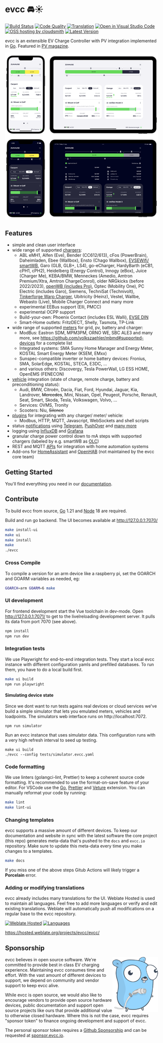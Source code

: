 # evcc 🚘☀️

[![Build Status](https://github.com/evcc-io/evcc/workflows/Build/badge.svg)](https://github.com/evcc-io/evcc/actions?query=workflow%3ABuild)
[![Code Quality](https://goreportcard.com/badge/github.com/evcc-io/evcc)](https://goreportcard.com/report/github.com/evcc-io/evcc)
[![Translation](https://hosted.weblate.org/widgets/evcc/-/evcc/svg-badge.svg)](https://hosted.weblate.org/engage/evcc/)
[![Open in Visual Studio Code](https://img.shields.io/static/v1?logo=visualstudiocode&label=&message=Open%20in%20VS%20Code&labelColor=2c2c32&color=007acc&logoColor=007acc)](https://open.vscode.dev/evcc-io/evcc)
[![OSS hosting by cloudsmith](https://img.shields.io/badge/OSS%20hosting%20by-cloudsmith-blue?logo=cloudsmith)](https://cloudsmith.io/~evcc/packages/)
[![Latest Version](https://img.shields.io/github/release/evcc-io/evcc.svg)](https://github.com/evcc-io/evcc/releases)

evcc is an extensible EV Charge Controller with PV integration implemented in [Go][1]. Featured in [PV magazine](https://www.pv-magazine.de/2021/01/15/selbst-ist-der-groeoenlandhof-wallbox-ladesteuerung-selbst-gebaut/).

![Screenshot](docs/screenshot.png)

## Features

- simple and clean user interface
- wide range of supported [chargers](https://docs.evcc.io/docs/devices/chargers):
  - ABL eMH1, Alfen (Eve), Bender (CC612/613), cFos (PowerBrain), Daheimladen, Ebee (Wallbox), Ensto (Chago Wallbox), [EVSEWifi/ smartWB](https://www.evse-wifi.de), Garo (GLB, GLB+, LS4), go-eCharger, HardyBarth (eCB1, cPH1, cPH2), Heidelberg (Energy Control), Innogy (eBox), Juice (Charger Me), KEBA/BMW, Menneckes (Amedio, Amtron Premium/Xtra, Amtron ChargeConrol), older NRGkicks (before 2022/2023), [openWB (includes Pro)](https://openwb.de/), Optec (Mobility One), PC Electric (includes Garo), Siemens, TechniSat (Technivolt), [Tinkerforge Warp Charger](https://www.warp-charger.com), Ubitricity (Heinz), Vestel, Wallbe, Webasto (Live), Mobile Charger Connect and many more
  - experimental EEBus support (Elli, PMCC)
  - experimental OCPP support
  - Build-your-own: Phoenix Contact (includes ESL Walli), [EVSE DIN](http://evracing.cz/simple-evse-wallbox)
  - Smart-Home outlets: FritzDECT, Shelly, Tasmota, TP-Link
- wide range of supported [meters](https://docs.evcc.io/docs/devices/meters) for grid, pv, battery and charger:
  - ModBus: Eastron SDM, MPM3PM, ORNO WE, SBC ALE3 and many more, see <https://github.com/volkszaehler/mbmd#supported-devices> for a complete list
  - Integrated systems: SMA Sunny Home Manager and Energy Meter, KOSTAL Smart Energy Meter (KSEM, EMxx)
  - Sunspec-compatible inverter or home battery devices: Fronius, SMA, SolarEdge, KOSTAL, STECA, E3DC, ...
  - and various others: Discovergy, Tesla PowerWall, LG ESS HOME, OpenEMS (FENECON)
- [vehicle](https://docs.evcc.io/docs/devices/vehicles) integration (state of charge, remote charge, battery and preconditioning status):
  - Audi, BMW, Citroën, Dacia, Fiat, Ford, Hyundai, Jaguar, Kia, Landrover, ~~Mercedes~~, Mini, Nissan, Opel, Peugeot, Porsche, Renault, Seat, Smart, Skoda, Tesla, Volkswagen, Volvo, ...
  - Services: OVMS, Tronity
  - Scooters: Niu, ~~Silence~~
- [plugins](https://docs.evcc.io/docs/reference/plugins) for integrating with any charger/ meter/ vehicle:
  - Modbus, HTTP, MQTT, Javascript, WebSockets and shell scripts
- status [notifications](https://docs.evcc.io/docs/reference/configuration/messaging) using [Telegram](https://telegram.org), [PushOver](https://pushover.net) and [many more](https://containrrr.dev/shoutrrr/)
- logging using [InfluxDB](https://www.influxdata.com) and [Grafana](https://grafana.com/grafana/)
- granular charge power control down to mA steps with supported chargers (labeled by e.g. smartWB as [OLC](https://board.evse-wifi.de/viewtopic.php?f=16&t=187))
- REST and MQTT [APIs](https://docs.evcc.io/docs/reference/api) for integration with home automation systems
- Add-ons for [HomeAssistant](https://github.com/evcc-io/evcc-hassio-addon) and [OpenHAB](https://www.openhab.org/addons/bindings/evcc) (not maintained by the evcc core team)

## Getting Started

You'll find everything you need in our [documentation](https://docs.evcc.io/).

## Contribute

To build evcc from source, [Go][1] 1.21 and [Node][2] 18 are required.

Build and run go backend. The UI becomes available at http://127.0.0.1:7070/

```sh
make install-ui
make ui
make install
make
./evcc
```

### Cross Compile

To compile a version for an arm device like a raspberry pi, set the GOARCH and GOARM variables as needed, eg:

```sh
GOARCH=arm GOARM=6 make
```

### UI development

For frontend development start the Vue toolchain in dev-mode. Open http://127.0.0.1:7071/ to get to the livelreloading development server. It pulls its data from port 7070 (see above).

```sh
npm install
npm run dev
```

### Integration tests

We use Playwright for end-to-end integration tests. They start a local evcc instance with different configuration yamls and prefilled databases. To run them, you have to do a local build first.

```sh
make ui build
npm run playwright
```

#### Simulating device state

Since we dont want to run tests agains real devices or cloud services we've build a simple simulator that lets you emulated meters, vehicles and loadpoints. The simulators web interface runs on http://localhost:7072.

```
npm run simulator
```

Run an evcc instance that uses simulator data. This configuration runs with a very high refresh interval to seed up testing.

```
make ui build
./evcc --config tests/simulator.evcc.yaml
```

### Code formatting

We use linters (golangci-lint, Prettier) to keep a coherent source code formatting. It's recommended to use the format-on-save feature of your editor. For VSCode use the [Go](https://marketplace.visualstudio.com/items?itemName=golang.Go), [Prettier](https://marketplace.visualstudio.com/items?itemName=esbenp.prettier-vscode) and [Veture](https://marketplace.visualstudio.com/items?itemName=octref.vetur) extension. You can manually reformat your code by running:

```sh
make lint
make lint-ui
```

### Changing templates

evcc supports a massive amount of different devices. To keep our documentation and website in sync with the latest software the core project (this repo) generates meta-data that's pushed to the `docs` and `evcc.io` repository. Make sure to update this meta-data every time you make changes to a templates.

```sh
make docs
```

If you miss one of the above steps Gitub Actions will likely trigger a **Porcelain** error.

### Adding or modifying translations

evcc already includes many translations for the UI. Weblate Hosted is used to maintain all languages. Feel free to add more languages or verify and edit existing translations. Weblate will automatically push all modifications on a regular base to the evcc repository.

[![Weblate Hosted](https://hosted.weblate.org/widgets/evcc/-/evcc/287x66-grey.png)](https://hosted.weblate.org/engage/evcc/)
[![Languages](https://hosted.weblate.org/widgets/evcc/-/evcc/multi-auto.svg)](https://hosted.weblate.org/engage/evcc/)

https://hosted.weblate.org/projects/evcc/evcc/

## Sponsorship

<img src="docs/logo.png" align="right" width="150" />

evcc believes in open source software. We're committed to provide best in class EV charging experience.
Maintaining evcc consumes time and effort. With the vast amount of different devices to support, we depend on community and vendor support to keep evcc alive.

While evcc is open source, we would also like to encourage vendors to provide open source hardware devices, public documentation and support open source projects like ours that provide additional value to otherwise closed hardware. Where this is not the case, evcc requires "sponsor token" to finance ongoing development and support of evcc.

The personal sponsor token requires a [Github Sponsorship](https://github.com/sponsors/evcc-io) and can be requested at [sponsor.evcc.io](https://sponsor.evcc.io/).

[1]: https://golang.org
[2]: https://nodejs.org/
